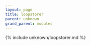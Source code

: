 ```yaml
---
layout: page
title: loopstorer
parent: unknown
grand_parent: modules
---
```


{% include unknown/loopstorer.md %}
